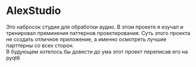 # AlexStudio
Это набросок студии для обработки аудио. В этом проекте я изучал и тренировал преминения паттернов проектирования. Суть этого проекта не создать отличное приложение, а именно осмотреть лучшие парттерны со всех сторон.  
В будующем хотелось бы довести до ума этот проект переписав его на pyqt6
